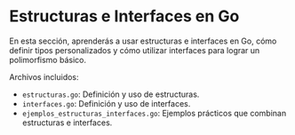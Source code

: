 # Estructuras e Interfaces en Go

En esta sección, aprenderás a usar estructuras e interfaces en Go, cómo definir tipos personalizados y cómo utilizar interfaces para lograr un polimorfismo básico.

Archivos incluidos:

- `estructuras.go`: Definición y uso de estructuras.
- `interfaces.go`: Definición y uso de interfaces.
- `ejemplos_estructuras_interfaces.go`: Ejemplos prácticos que combinan estructuras e interfaces.
